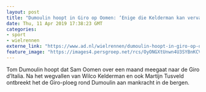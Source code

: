 ```yaml
---
layout: post
title: "Dumoulin hoopt in Giro op Oomen: ‘Enige die Kelderman kan vervangen’"
date: Thu, 11 Apr 2019 17:38:23 GMT
categories: 
- sport 
- wielrennen 
externe_link: "https://www.ad.nl/wielrennen/dumoulin-hoopt-in-giro-op-oomen-enige-die-kelderman-kan-vervangen~ad0f3163/"
feature_image: "https://images4.persgroep.net/rcs/OyONGXtUnwn4U3SYBnKCVC2tzRc/diocontent/143647575/_fitwidth/400/?appId=21791a8992982cd8da851550a453bd7f&quality=0.7"
---
```


Tom Dumoulin hoopt dat Sam Oomen over een maand meegaat naar de Giro d’Italia. Na het wegvallen van Wilco Kelderman en ook Martijn Tusveld ontbreekt het de Giro-ploeg rond Dumoulin aan mankracht in de bergen.
